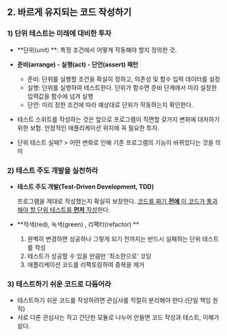 ## 2. 바르게 유지되는 코드 작성하기

### 1) 단위 테스트는 미래에 대비한 투자

+ **단위(unit) **: 특정 조건에서 어떻게 작동해야 할지 정의한 것. 
+ **준비(arrange)  - 실행(act) - 단언(assert) 패턴**

  + 준비: 단위를 실행할 조건을 확실히 정하고, 의존성 및 함수 입력 데이터를 설정
  + 실행: 단위를 실행하여 테스트한다. 단위가 함수면 준비 단계에서 미리 설정한 입력값을 함수에 넘겨 실행
  + 단언: 미리 정한 조건에 따라 예상대로 단위가 작동하는지 확인한다. 
+ 테스트 스위트를 작성하는 것은 앞으로 프로그램이 직면할 갖가지 변화에 대처하기 위한 보험. 안정적인 애플리케이션 위지에 꼭 필요한 투자. 
+ 단위 테스트 실패? \> 어떤 변화로 인해 기존 프로그램의 기능이 바뀌었다는 것을 의미

### 2) 테스트 주도 개발을 실천하라

+ **테스트 주도 개발(Test-Driven Development, TDD)** 

  프로그램을 제대로 작성했는지 확실히 보장한다. <u>코드를 짜기 **전에** 이 코드가 통과해야 할 단위 테스트를 **먼저** 작성</u>한다. 

+ **적색(red), 녹색(green) , 리팩터(refactor) **

  1. 완벽히 변경하면 성공하나 그렇게 되기 전까지는 반드시 실패하는 단위 테스트를 작성
  2. 테스트가 성공할 수 있을 만큼만 '최소한으로' 코딩
  3. 애플리케이션 코드를 리팩토링하여 중복을 제거

### 3) 테스트하기 쉬운 코드로 다듬어라

+ 테스트하기 쉬운 코드를 작성하려면 관심사를 적절히 분리해야 한다.(단일 책임 원칙)
+ 서로 다른 관심사는 작고 간단한 모듈로 나누어 만들면 코드 작성과 테스트, 이해가 쉽다.
